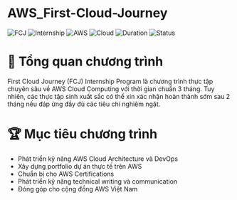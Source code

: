 # AWS_First-Cloud-Journey
![FCJ](https://img.shields.io/badge/FCJ-gray?style=flat)
![Internship](https://img.shields.io/badge/Internship-blue?style=flat)
![AWS](https://img.shields.io/badge/AWS-orange?style=flat)
![Cloud](https://img.shields.io/badge/Cloud-lightgrey?style=flat)
![Duration](https://img.shields.io/badge/2%2F3%20months-brightgreen?style=flat)
![Status](https://img.shields.io/badge/Active-green?style=flat)

# 🎯 Tổng quan chương trình
First Cloud Journey (FCJ) Internship Program là chương trình thực tập chuyên sâu về AWS Cloud Computing với thời gian chuẩn 3 tháng. Tuy nhiên, các thực tập sinh xuất sắc có thể xin xác nhận hoàn thành sớm sau 2 tháng nếu đáp ứng đầy đủ các tiêu chí nghiêm ngặt.

# 🏆 Mục tiêu chương trình

- Phát triển kỹ năng AWS Cloud Architecture và DevOps
- Xây dựng portfolio dự án thực tế trên AWS
- Chuẩn bị cho AWS Certifications
- Phát triển kỹ năng technical writing và communication
- Đóng góp cho cộng đồng AWS Việt Nam